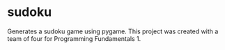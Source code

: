 # sudoku
Generates a sudoku game using pygame. This project was created with a team of four for Programming Fundamentals 1.
